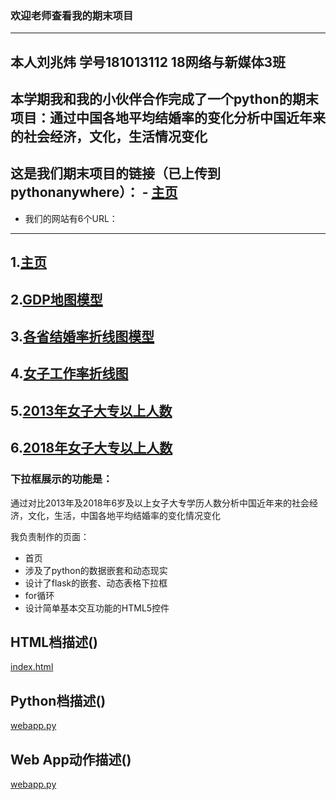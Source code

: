 ### 欢迎老师查看我的期末项目
-----
## 本人刘兆炜 学号181013112 18网络与新媒体3班

## 本学期我和我的小伙伴合作完成了一个python的期末项目：通过中国各地平均结婚率的变化分析中国近年来的社会经济，文化，生活情况变化
## 这是我们期末项目的链接（已上传到pythonanywhere）： - [主页](http://chowilau.pythonanywhere.com/) 

* 我们的网站有6个URL：
---
1.[主页](http://chowilau.pythonanywhere.com/)
---
2.[GDP地图模型](http://chowilau.pythonanywhere.com/gdp_map)
---
3.[各省结婚率折线图模型](http://chowilau.pythonanywhere.com/marry_line)
---
4.[女子工作率折线图](http://chowilau.pythonanywhere.com/women_work)
---
5.[2013年女子大专以上人数](http://chowilau.pythonanywhere.com/study_geo?city=2013)
---
6.[2018年女子大专以上人数](http://chowilau.pythonanywhere.com/study_geo?city=2018)
---
### 下拉框展示的功能是：
通过对比2013年及2018年6岁及以上女子大专学历人数分析中国近年来的社会经济，文化，生活，中国各地平均结婚率的变化情况变化

我负责制作的页面：
* 首页 
* 涉及了python的数据嵌套和动态现实 
* 设计了flask的嵌套、动态表格下拉框
* for循环
* 设计简单基本交互功能的HTML5控件


HTML档描述()
---
[index.html](https://github.com/ChowiLau/final-python/blob/master/final1/templates/index.html)

Python档描述()
---
[webapp.py](https://github.com/ChowiLau/final-python/blob/master/final1/app.py)

Web App动作描述()
---
[webapp.py](https://github.com/ChowiLau/final-python/blob/master/final1/app.py)
